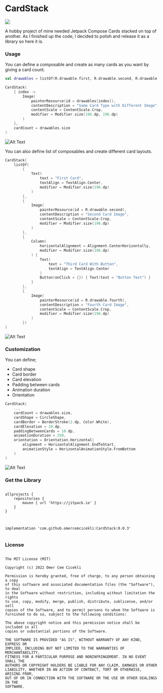 # CardStack

[![](https://jitpack.io/v/omercemcicekli/CardStack.svg)](https://jitpack.io/#omercemcicekli/CardStack)

A hobby project of mine needed Jetpack Compose Cards stacked on top of another. As I finished up the code, I decided to polish and release it as a library so here it is.

### Usage

You can define a composable and create as many cards as you want by giving a card count.

```kotlin
val drawables = listOf(R.drawable.first, R.drawable.second, R.drawable.third, R.drawable.fourth)

CardStack(
    { index ->
        Image(
            painterResource(id = drawables[index]),
            contentDescription = "Same Card Type with Different Image",
            contentScale = ContentScale.Crop,
            modifier = Modifier.size(196.dp, 196.dp)
        )
    },
    cardCount = drawables.size
)
```

![Alt Text](https://media.giphy.com/media/4XHSwUus1A71tOOnnA/giphy.gif)

You can also define list of composables and create different card layouts.

```kotlin
CardStack(
    listOf(
        {
            Text(
                text = "First Card",
                textAlign = TextAlign.Center,
                modifier = Modifier.size(196.dp)
            )
        },
        {
            Image(
                painterResource(id = R.drawable.second),
                contentDescription = "Second Card Image",
                contentScale = ContentScale.Crop,
                modifier = Modifier.size(196.dp)
            )
        },
        {
            Column(
                horizontalAlignment = Alignment.CenterHorizontally,
                modifier = Modifier.size(196.dp)
            ) {
                Text(
                    text = "Third Card With Button",
                    textAlign = TextAlign.Center
                )
                Button(onClick = {}) { Text(text = "Button Text") }
            }
        },
        {
            Image(
                painterResource(id = R.drawable.fourth),
                contentDescription = "Fourth Card Image",
                contentScale = ContentScale.Crop,
                modifier = Modifier.size(196.dp)
            )
        })
)
```
                             
![Alt Text](https://media.giphy.com/media/0csGgiP6l8tqVTGa6H/giphy.gif)

                         
### Customization

You can define;

* Card shape
* Card border
* Card elevation
* Padding between cards
* Animation duration
* Orientation

```kotlin
CardStack(
	..,
	cardCount = drawables.size,
	cardShape = CircleShape,
	cardBorder = BorderStroke(2.dp, Color.White),
	cardElevation = 10.dp,
	paddingBetweenCards = 10.dp,
	animationDuration = 250,
	orientation = Orientation.Horizontal(
	    alignment = HorizontalAlignment.EndToStart,
	    animationStyle = HorizontalAnimationStyle.FromBottom
	)
)
```
	
![Alt Text](https://media.giphy.com/media/OyIkBjyyKSJ2VJTDQo/giphy.gif)

### Get the Library

<pre>
<code>
allprojects {
	repositories {
		maven { url 'https://jitpack.io' }
	}
}
	</code></pre>

<pre>
<code>
implementation 'com.github.omercemcicekli:CardStack:0.0.3'
	</code></pre>

### License

<pre>
<code>
The MIT License (MIT)
	
Copyright (c) 2022 Omer Cem Cicekli
	
Permission is hereby granted, free of charge, to any person obtaining a copy
of this software and associated documentation files (the "Software"), to deal
in the Software without restriction, including without limitation the rights
to use, copy, modify, merge, publish, distribute, sublicense, and/or sell
copies of the Software, and to permit persons to whom the Software is
furnished to do so, subject to the following conditions:
	
The above copyright notice and this permission notice shall be included in all
copies or substantial portions of the Software.
	
THE SOFTWARE IS PROVIDED "AS IS", WITHOUT WARRANTY OF ANY KIND, EXPRESS OR
IMPLIED, INCLUDING BUT NOT LIMITED TO THE WARRANTIES OF MERCHANTABILITY,
FITNESS FOR A PARTICULAR PURPOSE AND NONINFRINGEMENT. IN NO EVENT SHALL THE
AUTHORS OR COPYRIGHT HOLDERS BE LIABLE FOR ANY CLAIM, DAMAGES OR OTHER
LIABILITY, WHETHER IN AN ACTION OF CONTRACT, TORT OR OTHERWISE, ARISING FROM,
OUT OF OR IN CONNECTION WITH THE SOFTWARE OR THE USE OR OTHER DEALINGS IN THE
SOFTWARE.
	</code></pre>



